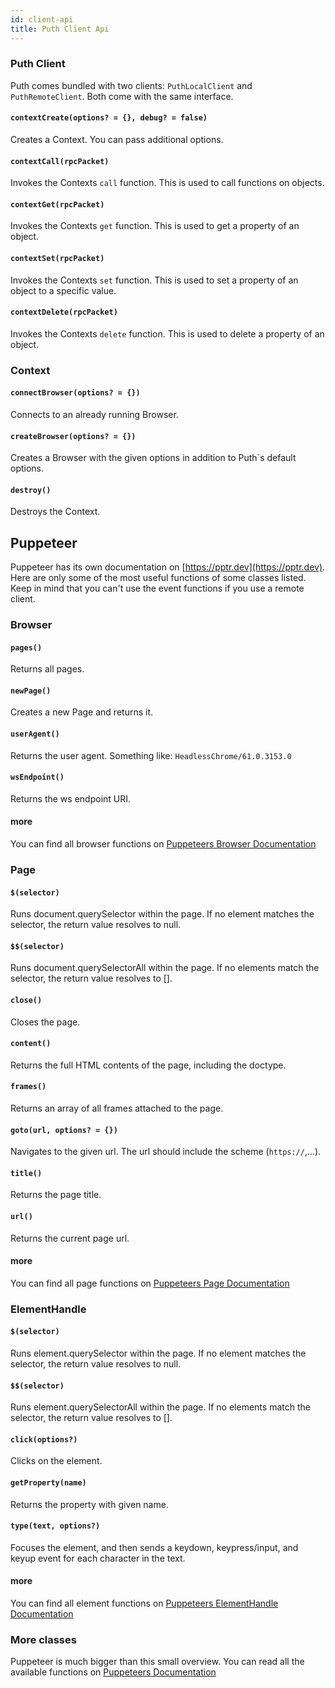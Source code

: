 ```yaml
---
id: client-api
title: Puth Client Api
---
```


### Puth Client

Puth comes bundled with two clients: `PuthLocalClient` and `PuthRemoteClient`. Both come with the same interface.

#### `contextCreate(options? = {}, debug? = false)`

Creates a Context. You can pass additional options.

#### `contextCall(rpcPacket)`

Invokes the Contexts `call` function. This is used to call functions on objects.

#### `contextGet(rpcPacket)`

Invokes the Contexts `get` function. This is used to get a property of an object.

#### `contextSet(rpcPacket)`

Invokes the Contexts `set` function. This is used to set a property of an object to a specific value.

#### `contextDelete(rpcPacket)`

Invokes the Contexts `delete` function. This is used to delete a property of an object.

### Context

#### `connectBrowser(options? = {})`

Connects to an already running Browser.

#### `createBrowser(options? = {})`

Creates a Browser with the given options in addition to Puth`s default options.

#### `destroy()`

Destroys the Context.

## Puppeteer

Puppeteer has its own documentation on [https://pptr.dev](https://pptr.dev). Here are only some of the most useful 
functions of some classes listed. Keep in mind that you can't use the event functions if you use a remote client.

### Browser

#### `pages()`

Returns all pages.

#### `newPage()`

Creates a new Page and returns it.

#### `userAgent()`

Returns the user agent. Something like: `HeadlessChrome/61.0.3153.0`

#### `wsEndpoint()`

Returns the ws endpoint URI.

#### more

You can find all browser functions on [Puppeteers Browser Documentation](https://pptr.dev/#?product=Puppeteer&version=v5.5.0&show=api-class-browser)

### Page

#### `$(selector)`

Runs document.querySelector within the page. If no element matches the selector, the return value resolves to null.

#### `$$(selector)`

Runs document.querySelectorAll within the page. If no elements match the selector, the return value resolves to [].

#### `close()`

Closes the page.

#### `content()`

Returns the full HTML contents of the page, including the doctype.

#### `frames()`

Returns an array of all frames attached to the page.

#### `goto(url, options? = {})`

Navigates to the given url. The url should include the scheme (`https://`,...).

#### `title()`

Returns the page title.

#### `url()`

Returns the current page url.

#### more

You can find all page functions on [Puppeteers Page Documentation](https://pptr.dev/#?product=Puppeteer&version=v5.5.0&show=api-class-page)

### ElementHandle

#### `$(selector)`

Runs element.querySelector within the page. If no element matches the selector, the return value resolves to null.


#### `$$(selector)`

Runs element.querySelectorAll within the page. If no elements match the selector, the return value resolves to [].

#### `click(options?)`

Clicks on the element.

#### `getProperty(name)`

Returns the property with given name.

#### `type(text, options?)`

Focuses the element, and then sends a keydown, keypress/input, and keyup event for each character in the text.

#### more

You can find all element functions on [Puppeteers ElementHandle Documentation](https://pptr.dev/#?product=Puppeteer&version=v5.5.0&show=api-class-elementhandle)

### More classes

Puppeteer is much bigger than this small overview. You can read all the available functions on [Puppeteers Documentation](https://pptr.dev/#?product=Puppeteer&version=v5.5.0)